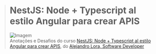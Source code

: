 ># **NestJS: Node + Typescript al estilo Angular para crear APIS**
> ![Imagem](https://i.udemycdn.com/course/240x135/2217820_28c1_3.jpg)  
> Anotações e Desafios do curso [NestJS: Node + Typescript al estilo Angular para crear APIS](https://www.udemy.com/course/nestjs-free/learn/), do [Alejandro Lora, Software Developer](https://www.udemy.com/user/alejandroloragmez/)
